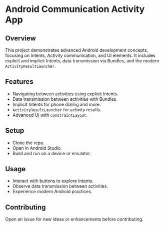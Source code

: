 # Android Communication Activity App

## Overview
This project demonstrates advanced Android development concepts, focusing on Intents, Activity communication, and UI elements. It includes explicit and implicit Intents, data transmission via Bundles, and the modern `ActivityResultLauncher`.

## Features
- Navigating between activities using explicit Intents.
- Data transmission between activities with Bundles.
- Implicit Intents for phone dialing and more.
- `ActivityResultLauncher` for activity results.
- Advanced UI with `ConstraintLayout`.

## Setup
- Clone the repo.
- Open in Android Studio.
- Build and run on a device or emulator.

## Usage
- Interact with buttons to explore Intents.
- Observe data transmission between activities.
- Experience modern Android practices.

## Contributing
Open an issue for new ideas or enhancements before contributing.
